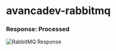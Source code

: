# avancadev-rabbitmq
### Response: Processed
![RabbitMQ Response]("https://github.com/victordev13/avancadev-rabbitmq/blob/main/imagens/Invalid.png?raw=true")


